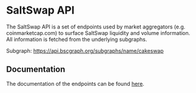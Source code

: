 # SaltSwap API

The SaltSwap API is a set of endpoints used by market aggregators (e.g. coinmarketcap.com) to surface SaltSwap liquidity
and volume information. All information is fetched from the underlying subgraphs.

Subgraph: https://api.bscgraph.org/subgraphs/name/cakeswap

## Documentation

The documentation of the endpoints can be found [here](./documentation.md).
